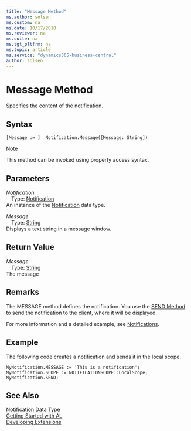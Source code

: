 ```yaml
---
title: "Message Method"
ms.author: solsen
ms.custom: na
ms.date: 10/17/2018
ms.reviewer: na
ms.suite: na
ms.tgt_pltfrm: na
ms.topic: article
ms.service: "dynamics365-business-central"
author: solsen
---
```

[//]: # (START>DO_NOT_EDIT)
[//]: # (IMPORTANT:Do not edit any of the content between here and the END>DO_NOT_EDIT.)
[//]: # (Any modifications should be made in the .xml files in the ModernDev repo.)
# Message Method
Specifies the content of the notification.

## Syntax
```
[Message := ]  Notification.Message([Message: String])
```
> [!NOTE]  
> This method can be invoked using property access syntax.  
## Parameters
*Notification*  
&emsp;Type: [Notification](notification-data-type.md)  
An instance of the [Notification](notification-data-type.md) data type.  

*Message*  
&emsp;Type: [String](../string/string-data-type.md)  
Displays a text string in a message window.  


## Return Value
*Message*  
&emsp;Type: [String](../string/string-data-type.md)  
The message
        


[//]: # (IMPORTANT: END>DO_NOT_EDIT)


## Remarks
The MESSAGE method defines the notification. You use the [SEND Method](../../methods/devenv-send-method-notification.md) to send the notification to the client, where it will be displayed.

For more information and a detailed example, see [Notifications](../../devenv-notifications-developing.md).

##  Example
The following code creates a notification and sends it in the local scope.
```
MyNotification.MESSAGE := 'This is a notification';
MyNotification.SCOPE := NOTIFICATIONSCOPE::LocalScope;
MyNotification.SEND;
```

## See Also
[Notification Data Type](notification-data-type.md)  
[Getting Started with AL](../../devenv-get-started.md)  
[Developing Extensions](../../devenv-dev-overview.md)